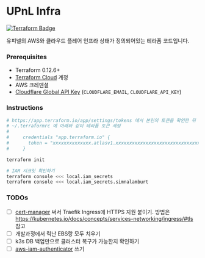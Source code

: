 UPnL Infra 
========
[![Terraform Badge]][Terraform Cloud Link]

유피넬의 AWS와 클라우드 플레어 인프라 상태가 정의되어있는 테라폼 코드입니다.

### Prerequisites
- Terraform 0.12.6+
- [Terraform Cloud] 계정
- AWS 크레덴셜
- [Cloudflare Global API Key](https://dash.cloudflare.com/profile/api-tokens)
  (`CLOUDFLARE_EMAIL`, `CLOUDFLARE_API_KEY`)

### Instructions
```bash
# https://app.terraform.io/app/settings/tokens 에서 본인의 토큰을 확인한 뒤
# ~/.terraformrc 에 아래와 같이 테라폼 토큰 세팅
#
#     credentials "app.terraform.io" {
#       token = "xxxxxxxxxxxxxx.atlasv1.xxxxxxxxxxxxxxxxxxxxxxxxxxxxxxxxxxxxxxxxxxxxxxxxxxxxxxxxxxxxxxxxxxx"
#     }

terraform init

# IAM 시크릿 확인하기
terraform console <<< local.iam_secrets
terraform console <<< local.iam_secrets.simnalamburt
```

### TODOs
- [ ] [cert-manager](https://cert-manager.io) 써서 Traefik Ingress에 HTTPS 지원
      붙이기. 방법은 https://kubernetes.io/docs/concepts/services-networking/ingress/#tls 참고
- [ ] 개발과정에서 릭난 EBS랑 모두 치우기
- [ ] k3s DB 백업만으로 클러스터 복구가 가능한지 확인하기
- [ ] [aws-iam-authenticator](https://github.com/kubernetes-sigs/aws-iam-authenticator) 쓰기

[Terraform Badge]: https://badgen.net/badge/icon/terraform?label&icon=https://unpkg.com/badgen-icons@0.12.0/icons/terraform.svg
[Terraform Cloud Link]: https://app.terraform.io/app/upnl/workspaces/infra
[Terraform Cloud]: https://app.terraform.io
